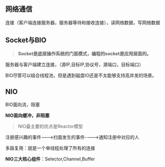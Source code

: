 ## 网络通信

连接（客户端连接服务器，服务器等待和接收连接），读网络数据，写网络数据

## Socket与BIO

> **Socket是底层操作系统的门面模式，编程的socket是应用层面的。**

服务器与客户端建立连接，（源IP,目标IP,协议号，源端口，目标端口）

BIO尽管可以结合线程池，但是遇到磁盘IO还是不太能够支持高并发的场景。



## NIO

BIO面向流，阻塞

**NIO面向缓冲，非阻塞**

> NIO最主要的优点是Reactor模型

注册感兴趣的事件--->扫面发生的事件---->通知注册中对应的人

多路复用：就是一个单线程处理了所有的连接

**NIO三大核心组件**：Selector,Channel,Buffer

